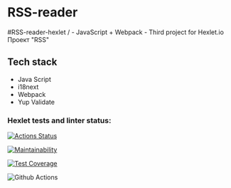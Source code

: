 # RSS-reader
#RSS-reader-hexlet / - JavaScript + Webpack - Third project for Hexlet.io 
Проект "RSS"

## Tech stack 

- Java Script
- i18next
- Webpack 
- Yup Validate 

### Hexlet tests and linter status:

[![Actions Status](https://github.com/imikh1991/frontend-project-11/workflows/hexlet-check/badge.svg)](https://github.com/imikh1991/frontend-project-11/actions)

[![Maintainability](https://api.codeclimate.com/v1/badges/19fc3b94930cf16c1bec/maintainability)](https://codeclimate.com/github/imikh1991/frontend-project-11/maintainability)

[![Test Coverage](https://api.codeclimate.com/v1/badges/19fc3b94930cf16c1bec/test_coverage)](https://codeclimate.com/github/imikh1991/frontend-project-11/test_coverage)

![Github Actions](https://github.com/imikh1991/frontend-project-11/workflows/nodejs/badge.svg)